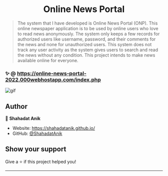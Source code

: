 <h1 align="center">Online News Portal</h1>

> The system that I have developed is Online News Portal (ONP). This online newspaper application is to be used by online users who love to read news anonymously. The system only keeps a few records for authorized users like username, password, and their comments for the news and none for unauthorized users. This system does not track any user activity as the system gives users to search and read the news without any condition. This project intends to make news available online for everyone.

### ✨ @ https://online-news-portal-2022.000webhostapp.com/index.php
![gif](https://us-east-1.tixte.net/uploads/anik.needs.rest/onp.gif)


<!-- ***
## Install

```sh
git clone https://github.com/dhravya/typemonkey && pip install -r typemonkey/requirements.txt
```

## Usage

```sh
py typemonkey/main.py
``` -->

## Author

👤 **Shahadat Anik**

* Website: https://shahadatanik.github.io/
* GitHub: [@ShahadatAnik](https://github.com/ShahadatAnik)

## Show your support

Give a ⭐️ if this project helped you!

***
